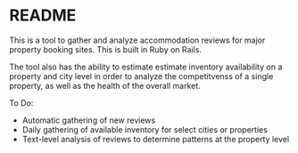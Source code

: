 # README

This is a tool to gather and analyze accommodation reviews for major property booking sites. This is built in Ruby on Rails.

The tool also has the ability to estimate estimate inventory availability on a property and city level in order to analyze the competitvenss of a single property, as well as the health of the overall market.

To Do:
* Automatic gathering of new reviews
* Daily gathering of available inventory for select cities or properties
* Text-level analysis of reviews to determine patterns at the property level

